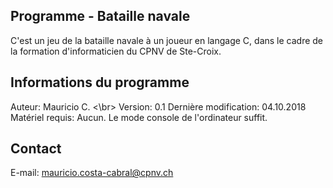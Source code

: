 ## Programme - Bataille navale ##
C'est un jeu de la bataille navale à un joueur en langage C, dans le cadre de la formation d'informaticien du CPNV de Ste-Croix.

## Informations du programme ##
Auteur: Mauricio C. <\br>
Version: 0.1
Dernière modification: 04.10.2018
Matériel requis: Aucun. Le mode console de l'ordinateur suffit.

## Contact ##
E-mail: mauricio.costa-cabral@cpnv.ch
